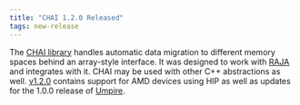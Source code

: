 ```yaml
---
title: "CHAI 1.2.0 Released"
tags: new-release
---
```


The [CHAI library](https://github.com/LLNL/CHAI) handles automatic data migration to different memory spaces behind an array-style interface. It was designed to work with [RAJA](https://github.com/LLNL/RAJA) and integrates with it. CHAI may be used with other C++ abstractions as well. [v1.2.0](https://github.com/LLNL/CHAI/releases/tag/v1.2.0) contains support for AMD devices using HIP as well as updates for the 1.0.0 release of [Umpire](https://github.com/LLNL/umpire).
